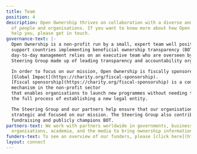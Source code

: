 ```yaml
---
title: Team
position: 4
description: Open Ownership thrives on collaboration with a diverse and global range
  of people and organisations. If you want to know more about how Open Ownership can
  help you, please get in touch.
governance-text: |-
  Open Ownership is a non-profit run by a small, expert team well positioned to
  support countries implementing beneficial ownership transparency (BOT). Our
  day-to-day management relies on an executive team who are overseen by a
  Steering Group made up of leading transparency and accountability organisations.

  In order to focus on our mission, Open Ownership is fiscally sponsored by
  [Global Impact](https://charity.org/fiscal-sponsorship).
  [Fiscal sponsorship](https://charity.org/fiscal-sponsorship) is a common
  mechanism in the non-profit sector
  that enables organisations to launch new programmes without needing to complete
  the full process of establishing a new legal entity.

  The Steering Group and our partners help ensure that our organisation is
  strategic and focused on our mission. The Steering Group also contributes to
  fundraising and publicly champions BOT.
partners-text: We work with partners worldwide in governments, businesses, civil society
  organisations, academia, and the media to bring ownership information into the open.
funders-text: To see an overview of our funders, please [click here](https://www.openownership.org/funders).
layout: connect
---
```


